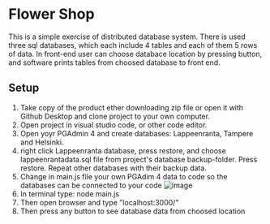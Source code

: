 # Flower Shop

This is a simple exercise of distributed database system. There is used three sql databases, which each include 4 tables and each of them 5 rows of data. In front-end user can choose databace location by pressing button, and software prints tables from choosed database to front end.

## Setup
1. Take copy of the product ether downloading zip file or open it with Github Desktop and clone project to your own computer.
2. Open project in visual studio code, or other code editor.
3. Open yoyr PGAdmin 4 and create databases: Lappeenranta, Tampere and Helsinki.
4. right click Lappeenranta database, press restore, and choose lappeenrantadata.sql file from project's database backup-folder. Press restore. Repeat other databases with their backup data.
5. Change in main.js file your own PGAdim 4 data to code so the databases can be connected to your code
![image](https://github.com/user-attachments/assets/a3a5aa7f-f9f9-468f-bb41-602bddd4606d)
6. In terminal type: node main.js
7. Then open browser and type "localhost:3000/"
8. Then press any button to see database data from choosed location
